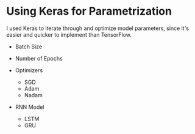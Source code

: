 # Using Keras for Parametrization

I used Keras to iterate through and optimize model parameters, since it's easier and quicker to implement than TensorFlow. 

- Batch Size
- Number of Epochs

- Optimizers
  - SGD
  - Adam
  - Nadam
  
- RNN Model
  - LSTM
  - GRU
